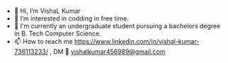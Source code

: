 - 👋 Hi, I’m VishaL Kumar
- 👀 I’m interested in codding in free time.
- 🌱 I'm currently an undergraduate student pursuing a bachelors degree in B. Tech Computer Science.
- 📫 How to reach me https://www.linkedin.com/in/vishal-kumar-736113233/ , DM 📧 vishalkumar456989@gmail.com

<!---
Saanjh9000/Saanjh9000 is a ✨ special ✨ repository because its `README.md` (this file) appears on your GitHub profile.
You can click the Preview link to take a look at your changes.
--->
